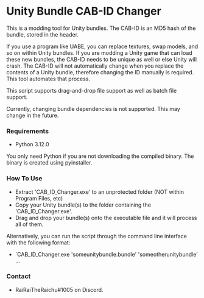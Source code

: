 # Unity Bundle CAB-ID Changer #

This is a modding tool for Unity bundles. The CAB-ID is an MD5 hash of the bundle, stored in the header.

If you use a program like UABE, you can replace textures, swap models, and so on within Unity bundles. If you are modding a Unity game that can load these new bundles, the CAB-ID needs to be unique as well or else Unity will crash. The CAB-ID will not automatically change when you replace the contents of a Unity bundle, therefore changing the ID manually is required. This tool automates that process.

This script supports drag-and-drop file support as well as batch file support.

Currently, changing bundle dependencies is not supported. This may change in the future.

### Requirements ###

* Python 3.12.0

You only need Python if you are not downloading the compiled binary. The binary is created using pyinstaller.

### How To Use ###

- Extract 'CAB_ID_Changer.exe' to an unprotected folder (NOT within Program Files, etc)
- Copy your Unity bundle(s) to the folder containing the 'CAB_ID_Changer.exe'.
- Drag and drop your bundle(s) onto the executable file and it will process all of them.

Alternatively, you can run the script through the command line interface with the following format:
- `CAB_ID_Changer.exe 'someunitybundle.bundle' 'someotherunitybundle' ... 

### Contact ###

* RaiRaiTheRaichu#1005 on Discord.